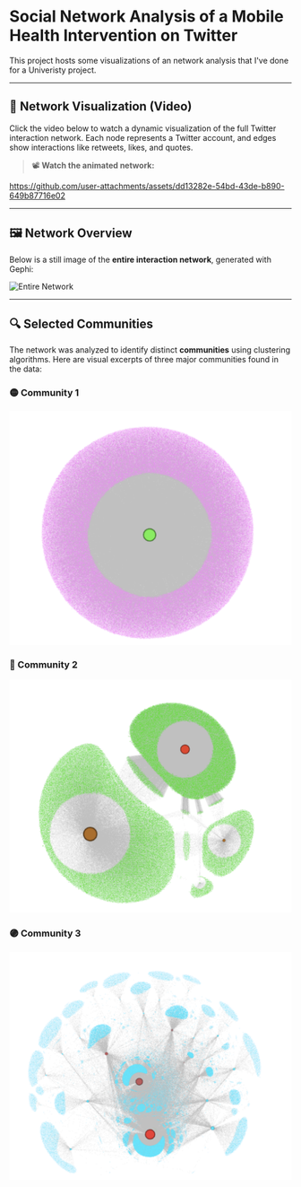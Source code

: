 # Social Network Analysis of a Mobile Health Intervention on Twitter 

This project hosts some visualizations of an network analysis that I've done for a Univeristy project.

---

## 🎥 Network Visualization (Video)

Click the video below to watch a dynamic visualization of the full Twitter interaction network. Each node represents a Twitter account, and edges show interactions like retweets, likes, and quotes.

> 📽️ **Watch the animated network:** 

https://github.com/user-attachments/assets/dd13282e-54bd-43de-b890-649b87716e02

---

## 🖼️ Network Overview

Below is a still image of the **entire interaction network**, generated with Gephi:

![Entire Network](entire_network.png)

---

## 🔍 Selected Communities

The network was analyzed to identify distinct **communities** using clustering algorithms. Here are visual excerpts of three major communities found in the data:

### 🟡 Community 1
![Community 1](community_1.png)

### 🔵 Community 2
![Community 2](community_2.png)

### 🟣 Community 3
![Community 3](community_3.png)
